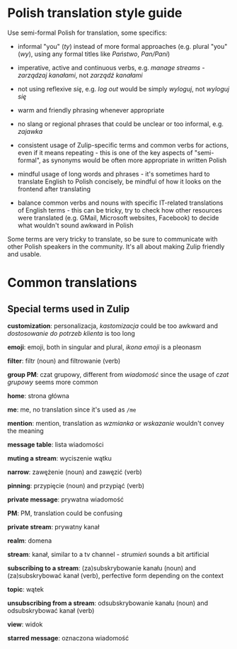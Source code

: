 # Polish translation style guide

Use semi-formal Polish for translation, some specifics:

  * informal "you" (*ty*) instead of more formal approaches (e.g. plural "you" (*wy*), using any formal titles like *Państwo*, *Pan/Pani*)

  * imperative, active and continuous verbs, e.g. *manage streams* - *zarządzaj kanałami*, not *zarządź kanałami*

  * not using reflexive *się*, e.g. *log out* would be simply *wyloguj*, not *wyloguj się*

  * warm and friendly phrasing whenever appropriate

  * no slang or regional phrases that could be unclear or too informal, e.g. *zajawka*

  * consistent usage of Zulip-specific terms and common verbs for actions, even if it means repeating - this is one of the key aspects of "semi-formal", as synonyms would be often more appropriate in written Polish

  * mindful usage of long words and phrases - it's sometimes hard to translate English to Polish concisely, be mindful of how it looks on the frontend after translating

  * balance common verbs and nouns with specific IT-related translations of English terms - this can be tricky, try to check how other resources were translated (e.g. GMail, Microsoft websites, Facebook) to decide what wouldn't sound awkward in Polish

Some terms are very tricky to translate, so be sure to communicate with other Polish speakers in the community. It's all about making Zulip friendly and usable.

# Common translations

## Special terms used in Zulip
**customization**: personalizacja, *kastomizacja* could be too awkward and *dostosowanie do potrzeb klienta* is too long

**emoji**: emoji, both in singular and plural, *ikona emoji* is a pleonasm

**filter**: filtr (noun) and filtrowanie (verb)

**group PM**: czat grupowy, different from *wiadomość* since the usage of *czat grupowy* seems more common

**home**: strona główna

**me**: me, no translation since it's used as `/me`

**mention**: mention, translation as *wzmianka* or *wskazanie* wouldn't convey the meaning

**message table**: lista wiadomości

**muting a stream**: wyciszenie wątku

**narrow**: zawężenie (noun) and zawęzić (verb)

**pinning**: przypięcie (noun) and przypiąć (verb)

**private message**: prywatna wiadomość

**PM**: PM, translation could be confusing

**private stream**: prywatny kanał

**realm**: domena

**stream**: kanał, similar to a tv channel - *strumień* sounds a bit artificial

**subscribing to a stream**: (za)subskrybowanie kanału (noun) and (za)subskrybować kanał (verb), perfective form depending on the context

**topic**: wątek

**unsubscribing from a stream**: odsubskrybowanie kanału (noun) and odsubskrybować kanał (verb)

**view**: widok

**starred message**: oznaczona wiadomość
